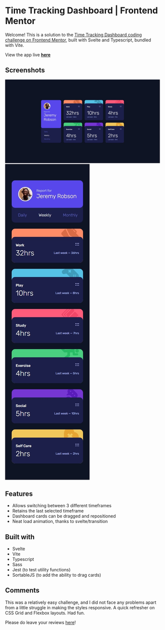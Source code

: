 # Time Tracking Dashboard | Frontend Mentor

Welcome! This is a solution to the [Time Tracking Dashboard coding challenge on Frontend Mentor](https://www.frontendmentor.io/challenges/time-tracking-dashboard-UIQ7167Jw), built with Svelte and Typescript, bundled with Vite.

View the app live **[here](https://alimansoor-create.github.io/time-tracking-dashboard/)**

## Screenshots

![desktop](./screenshots/desktop.jpeg)
![mobile](./screenshots/mobile.jpeg)

## Features

- Allows switching between 3 different timeframes
- Retains the last selected timeframe
- Dashboard cards can be dragged and repositioned
- Neat load animation, thanks to svelte/transition

## Built with

- Svelte
- Vite
- Typescript
- Sass
- Jest (to test utility functions)
- SortableJS (to add the ability to drag cards)

## Comments

This was a relatively easy challenge, and I did not face any problems apart from a little struggle in making the styles responsive. A quick refresher on CSS Grid and Flexbox layouts. Had fun.

Please do leave your reviews [here](https://www.frontendmentor.io/solutions/time-tracking-dashboard-svelte-ts-sass-LSq9Sh9D54)!
